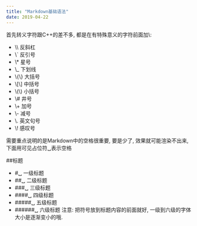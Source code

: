 ```yaml
---
title: "Markdown基础语法"
date: 2019-04-22
---
```


首先转义字符跟C++的差不多, 都是在有特殊意义的字符前面加\\:
- \\\\ 反斜杠
- \\\` 反引号
- \\\* 星号
- \\\_ 下划线
- \\\{\\\} 大括号
- \\\[\\\] 中括号
- \\\(\\\) 小括号
- \\\# 井号
- \\\+ 加号
- \\\- 减号
- \\\. 英文句号
- \\\! 感叹号

需要重点说明的是Markdown中的空格很重要, 要是少了, 效果就可能渲染不出来, 下面用可见占位符␣表示空格

##标题
- \#␣ 一级标题
- \#\#␣ 二级标题
- \#\#\#␣ 三级标题
- \#\#\#\#␣ 四级标题
- \#\#\#\#\#␣ 五级标题
- \#\#\#\#\#\#␣ 六级标题
注意: 把符号放到标题内容的前面就好, 一级到六级的字体大小是逐渐变小的哦. 





